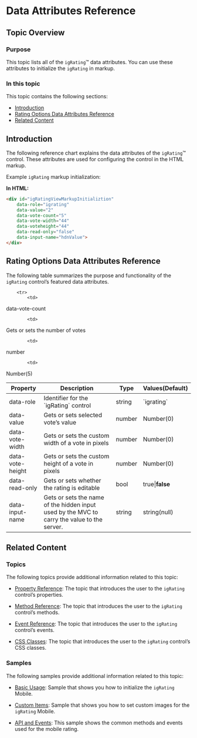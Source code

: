 ﻿<!--
|metadata|
{
    "fileName": "igrating-data-attributes-reference",
    "controlName": "igRatingMobile",
    "tags": ["API"]
}
|metadata|
-->

# Data Attributes Reference

## Topic Overview

### Purpose

This topic lists all of the `igRating`™ data attributes. You can use these attributes to initialize the `igRating` in markup.

### In this topic

This topic contains the following sections:

-   [Introduction](#introduction)
-   [Rating Options Data Attributes Reference](#options)
-   [Related Content](#related-content)



## <a id="introduction"></a>Introduction

The following reference chart explains the data attributes of the `igRating`™ control. These attributes are used for configuring the control in the HTML markup.

Example `igRating` markup initialization:

**In HTML:**

```html
<div id="igRatingViewMarkupInitializtion"
    data-role="igrating"
    data-value="2"
    data-vote-count="5"
    data-vote-width="44"
    data-voteheight="44"
    data-read-only="false"
    data-input-name="hdnValue">
</div>
```



## <a id="options"></a>Rating Options Data Attributes Reference

The following table summarizes the purpose and functionality of the `igRating` control’s featured data attributes.

<table class="table table-striped">
	<thead>
		<tr>
            <th>
Property
			</th>
            <th>
Description
			</th>
            <th>
Type
			</th>
            <th>
Values(Default)
			</th>
        </tr>
	</thead>
	<tbody>
        <tr>
            <td>
data-role
			</td>
            <td>
Identifier for the `igRating` control
			</td>
            <td>
string
			</td>
            <td>
`igrating`
			</td>
        </tr>
        <tr>
            <td>
data-value
			</td>
            <td>
Gets or sets selected vote’s value
			</td>
            <td>
number
			</td>
            <td>
Number(0)
			</td>
        </tr>

        <tr>
            <td>
data-vote-count
			</td>

            <td>
Gets or sets the number of votes
			</td>

            <td>
number
			</td>

            <td>
Number(5)
			</td>
        </tr>
        <tr>
            <td>
data-vote-width
			</td>
            <td>
Gets or sets the custom width of a vote in pixels
			</td>
            <td>
number
			</td>
            <td>
Number(0)
			</td>
        </tr>
        <tr>
            <td>
data-vote-height
			</td>
            <td>
Gets or sets the custom height of a vote in pixels
			</td>
            <td>
number
			</td>
            <td>
Number(0)
			</td>
        </tr>
        <tr>
            <td>
data-read-only
			</td>
            <td>
Gets or sets whether the rating is editable
			</td>
            <td>
bool
			</td>
            <td>
true|**false**
            </td>
        </tr>
        <tr>
            <td>
data-input-name
			</td>
            <td>
Gets or sets the name of the hidden input used by the MVC to carry the value to the server.
			</td>
            <td>
string
			</td>
            <td>
string(null)
			</td>
        </tr>
    </tbody>
</table>



## <a id="related-content"></a>Related Content

### Topics

The following topics provide additional information related to this topic:

- [Property Reference](igRating-Property-Reference.html): The topic that introduces the user to the `igRating` control’s properties.

- [Method Reference](igRating-Method-Reference.html): The topic that introduces the user to the `igRating` control’s methods.

- [Event Reference](igRating-Event-Reference.html): The topic that introduces the user to the `igRating` control’s events.

- [CSS Classes](igRating-Classes-Reference.html): The topic that introduces the user to the `igRating` control’s CSS classes.



### Samples

The following samples provide additional information related to this topic:

- [Basic Usage](%%SamplesUrl%%/mobile-rating/basic-usage): Sample that shows you how to initialize the `igRating` Mobile.

- [Custom Items](%%SamplesUrl%%/mobile-rating/custom-items): Sample that shows you how to set custom images for the `igRating` Mobile.

- [API and Events](%%SamplesUrl%%/mobile-rating/api-and-events): This sample shows the common methods and events used for the mobile rating.





 

 



